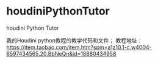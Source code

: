 # houdiniPythonTutor
houdini Python Tutor 

我的Houdini python教程的教学代码和文件；
教程地址：https://item.taobao.com/item.htm?spm=a1z10.1-c.w4004-6597434565.20.BbNeQn&id=18880434958
